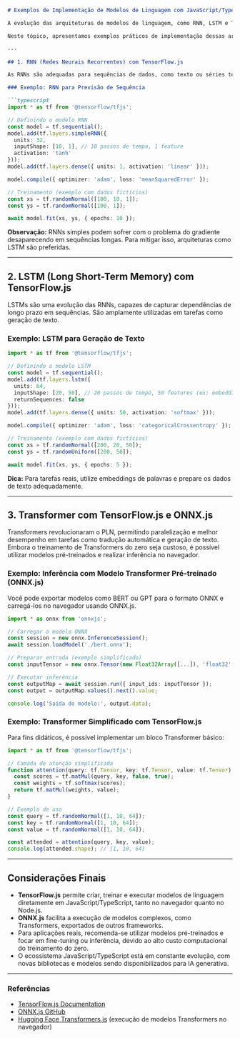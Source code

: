 ```markdown
# Exemplos de Implementação de Modelos de Linguagem com JavaScript/TypeScript

A evolução das arquiteturas de modelos de linguagem, como RNN, LSTM e Transformer, permitiu avanços significativos em tarefas de processamento de linguagem natural (PLN). Com o crescimento do ecossistema JavaScript/TypeScript, tornou-se possível implementar e executar esses modelos diretamente no navegador ou em ambientes Node.js, utilizando bibliotecas como [TensorFlow.js](https://www.tensorflow.org/js) e [ONNX.js](https://github.com/microsoft/onnxjs).

Neste tópico, apresentamos exemplos práticos de implementação dessas arquiteturas, destacando suas aplicações e peculiaridades no contexto JavaScript/TypeScript.

---

## 1. RNN (Redes Neurais Recorrentes) com TensorFlow.js

As RNNs são adequadas para sequências de dados, como texto ou séries temporais. Em JavaScript, podemos criar e treinar uma RNN simples para tarefas como previsão de próxima palavra.

### Exemplo: RNN para Previsão de Sequência

```typescript
import * as tf from '@tensorflow/tfjs';

// Definindo o modelo RNN
const model = tf.sequential();
model.add(tf.layers.simpleRNN({
  units: 32,
  inputShape: [10, 1], // 10 passos de tempo, 1 feature
  activation: 'tanh'
}));
model.add(tf.layers.dense({ units: 1, activation: 'linear' }));

model.compile({ optimizer: 'adam', loss: 'meanSquaredError' });

// Treinamento (exemplo com dados fictícios)
const xs = tf.randomNormal([100, 10, 1]);
const ys = tf.randomNormal([100, 1]);

await model.fit(xs, ys, { epochs: 10 });
```

**Observação:** RNNs simples podem sofrer com o problema do gradiente desaparecendo em sequências longas. Para mitigar isso, arquiteturas como LSTM são preferidas.

---

## 2. LSTM (Long Short-Term Memory) com TensorFlow.js

LSTMs são uma evolução das RNNs, capazes de capturar dependências de longo prazo em sequências. São amplamente utilizadas em tarefas como geração de texto.

### Exemplo: LSTM para Geração de Texto

```typescript
import * as tf from '@tensorflow/tfjs';

// Definindo o modelo LSTM
const model = tf.sequential();
model.add(tf.layers.lstm({
  units: 64,
  inputShape: [20, 50], // 20 passos de tempo, 50 features (ex: embeddings)
  returnSequences: false
}));
model.add(tf.layers.dense({ units: 50, activation: 'softmax' }));

model.compile({ optimizer: 'adam', loss: 'categoricalCrossentropy' });

// Treinamento (exemplo com dados fictícios)
const xs = tf.randomNormal([200, 20, 50]);
const ys = tf.randomUniform([200, 50]);

await model.fit(xs, ys, { epochs: 5 });
```

**Dica:** Para tarefas reais, utilize embeddings de palavras e prepare os dados de texto adequadamente.

---

## 3. Transformer com TensorFlow.js e ONNX.js

Transformers revolucionaram o PLN, permitindo paralelização e melhor desempenho em tarefas como tradução automática e geração de texto. Embora o treinamento de Transformers do zero seja custoso, é possível utilizar modelos pré-treinados e realizar inferência no navegador.

### Exemplo: Inferência com Modelo Transformer Pré-treinado (ONNX.js)

Você pode exportar modelos como BERT ou GPT para o formato ONNX e carregá-los no navegador usando ONNX.js.

```typescript
import * as onnx from 'onnxjs';

// Carregar o modelo ONNX
const session = new onnx.InferenceSession();
await session.loadModel('./bert.onnx');

// Preparar entrada (exemplo simplificado)
const inputTensor = new onnx.Tensor(new Float32Array([...]), 'float32', [1, 128]);

// Executar inferência
const outputMap = await session.run({ input_ids: inputTensor });
const output = outputMap.values().next().value;

console.log('Saída do modelo:', output.data);
```

### Exemplo: Transformer Simplificado com TensorFlow.js

Para fins didáticos, é possível implementar um bloco Transformer básico:

```typescript
import * as tf from '@tensorflow/tfjs';

// Camada de atenção simplificada
function attention(query: tf.Tensor, key: tf.Tensor, value: tf.Tensor) {
  const scores = tf.matMul(query, key, false, true);
  const weights = tf.softmax(scores);
  return tf.matMul(weights, value);
}

// Exemplo de uso
const query = tf.randomNormal([1, 10, 64]);
const key = tf.randomNormal([1, 10, 64]);
const value = tf.randomNormal([1, 10, 64]);

const attended = attention(query, key, value);
console.log(attended.shape); // [1, 10, 64]
```

---

## Considerações Finais

- **TensorFlow.js** permite criar, treinar e executar modelos de linguagem diretamente em JavaScript/TypeScript, tanto no navegador quanto no Node.js.
- **ONNX.js** facilita a execução de modelos complexos, como Transformers, exportados de outros frameworks.
- Para aplicações reais, recomenda-se utilizar modelos pré-treinados e focar em fine-tuning ou inferência, devido ao alto custo computacional do treinamento do zero.
- O ecossistema JavaScript/TypeScript está em constante evolução, com novas bibliotecas e modelos sendo disponibilizados para IA generativa.

---

### Referências

- [TensorFlow.js Documentation](https://www.tensorflow.org/js)
- [ONNX.js GitHub](https://github.com/microsoft/onnxjs)
- [Hugging Face Transformers.js](https://github.com/xenova/transformers.js) (execução de modelos Transformers no navegador)
```

